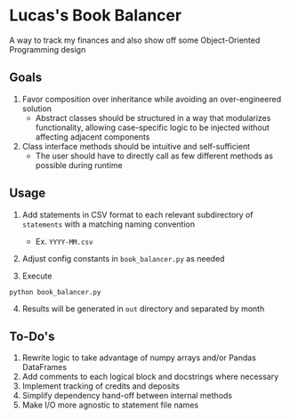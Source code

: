 # Lucas's Book Balancer

A way to track my finances and also show off some Object-Oriented Programming design

## Goals

1. Favor composition over inheritance while avoiding an over-engineered solution
    - Abstract classes should be structured in a way that modularizes functionality, allowing case-specific logic to be injected without affecting adjacent components
2. Class interface methods should be intuitive and self-sufficient
    - The user should have to directly call as few different methods as possible during runtime

## Usage

1. Add statements in CSV format to each relevant subdirectory of `statements` with a matching naming convention
    - Ex. `YYYY-MM.csv`

2. Adjust config constants in `book_balancer.py` as needed

3. Execute

```
python book_balancer.py
```

4. Results will be generated in `out` directory and separated by month

## To-Do's

1. Rewrite logic to take advantage of numpy arrays and/or Pandas DataFrames
2. Add comments to each logical block and docstrings where necessary
3. Implement tracking of credits and deposits
4. Simplify dependency hand-off between internal methods
5. Make I/O more agnostic to statement file names

